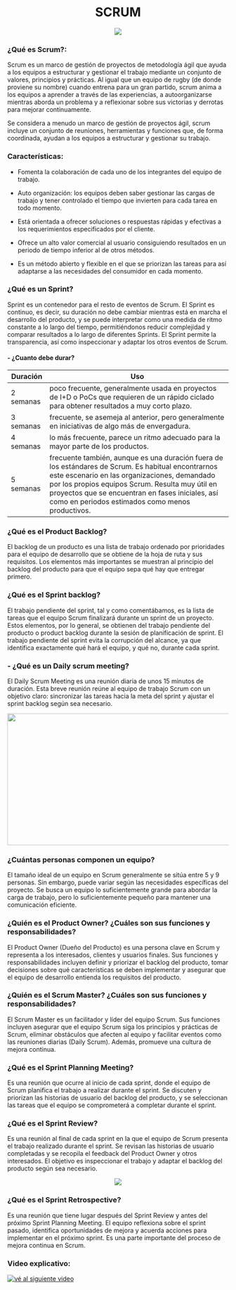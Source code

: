 <!-- Para empezar crearemos el título y lo centraremos, además insertaremos una foto de cabecera que tambíen centraremos -->
<h1 align="center"> SCRUM </h1>

<div align="center">
<img src="https://cas-training.com/wp-content/uploads/2020/07/scrum.jpg" />
</div>

<!-- Asimismo, procederemos a contestar las diferentes preguntas que se nos plantean del Scrum -->
### ¿Qué es Scrum?:
Scrum es un marco de gestión de proyectos de metodología ágil que ayuda a los equipos a estructurar y gestionar el trabajo mediante un conjunto de valores, principios y prácticas. Al igual que un equipo de rugby (de donde proviene su nombre) cuando entrena para un gran partido, scrum anima a los equipos a aprender a través de las experiencias, a autoorganizarse mientras aborda un problema y a reflexionar sobre sus victorias y derrotas para mejorar continuamente.

Se considera a menudo un marco de gestión de proyectos ágil, scrum incluye un conjunto de reuniones, herramientas y funciones que, de forma coordinada, ayudan a los equipos a estructurar y gestionar su trabajo.

### Características:
- Fomenta la colaboración de cada uno de los integrantes del equipo de trabajo.

- Auto organización: los equipos deben saber gestionar las cargas de trabajo y tener controlado el tiempo que invierten para cada tarea en todo momento.

- Está orientada a ofrecer soluciones o respuestas rápidas y efectivas a los requerimientos especificados por el cliente.

- Ofrece un alto valor comercial al usuario consiguiendo resultados en un periodo de tiempo inferior al de otros métodos.

- Es un método abierto y flexible en el que se priorizan las tareas para así adaptarse a las necesidades del consumidor en cada momento.

### ¿Qué es un Sprint?
Sprint es un contenedor para el resto de eventos de Scrum. El Sprint es continuo, es decir, su duración no debe cambiar mientras está en marcha el desarrollo del producto, y se puede interpretar como una medida de ritmo constante a lo largo del tiempo, permitiéndonos reducir complejidad y comparar resultados a lo largo de diferentes Sprints. El Sprint permite la transparencia, así como inspeccionar y adaptar los otros eventos de Scrum.

<!-- Para insertar la información de la duración de esta procederemos a insertarla en forma de tabla -->
#### - ¿Cuanto debe durar?

|Duración|Uso|
|------|--------|
|2 semanas |poco frecuente, generalmente usada en proyectos de I+D o PoCs que requieren de un rápido ciclado para obtener resultados a muy corto plazo.  |
|3 semanas| frecuente, se asemeja al anterior, pero generalmente en iniciativas de algo más de envergadura.|
|4 semanas| lo más frecuente, parece un ritmo adecuado para la mayor parte de los productos.|
|5 semanas| frecuente también, aunque es una duración fuera de los estándares de Scrum. Es habitual encontrarnos este escenario en las organizaciones, demandado por los propios equipos Scrum. Resulta muy útil en proyectos que se encuentran en fases iniciales, así como en periodos estimados como menos productivos.|

### ¿Qué es el Product Backlog?
El backlog de un producto es una lista de trabajo ordenado por prioridades para el equipo de desarrollo que se obtiene de la hoja de ruta y sus requisitos. Los elementos más importantes se muestran al principio del backlog del producto para que el equipo sepa qué hay que entregar primero.

### ¿Qué es el Sprint backlog?

El trabajo pendiente del sprint, tal y como comentábamos, es la lista de tareas que el equipo Scrum finalizará durante un sprint de un proyecto. Estos elementos, por lo general, se obtienen del trabajo pendiente del producto o product backlog durante la sesión de planificación de sprint. El trabajo pendiente del sprint evita la corrupción del alcance, ya que identifica exactamente qué hará el equipo, y qué no, durante cada sprint.  

<!-- Para mejorar la estética del markdown procederemos a insertar imágenes -->
### - ¿Qué es un Daily scrum meeting? 
El Daily Scrum Meeting es una reunión diaria de unos 15 minutos de duración. Esta breve reunión reúne al equipo de trabajo Scrum con un objetivo claro: sincronizar las tareas hacia la meta del sprint y ajustar el sprint backlog según sea necesario.

<div align="center">
<img src="https://standuply.com/blog/wp-content/uploads/2022/01/713158b01a2c8c580e121343d12d07dc.jpg" width="600" height="300"/> 
</div>

### ¿Cuántas personas componen un equipo?
El tamaño ideal de un equipo en Scrum generalmente se sitúa entre 5 y 9 personas. Sin embargo, puede variar según las necesidades específicas del proyecto. Se busca un equipo lo suficientemente grande para abordar la carga de trabajo, pero lo suficientemente pequeño para mantener una comunicación eficiente.

### ¿Quién es el Product Owner? ¿Cuáles son sus funciones y responsabilidades?
El Product Owner (Dueño del Producto) es una persona clave en Scrum y representa a los interesados, clientes y usuarios finales. Sus funciones y responsabilidades incluyen definir y priorizar el backlog del producto, tomar decisiones sobre qué características se deben implementar y asegurar que el equipo de desarrollo entienda los requisitos del producto.

### ¿Quién es el Scrum Master? ¿Cuáles son sus funciones y responsabilidades?
El Scrum Master es un facilitador y líder del equipo Scrum. Sus funciones incluyen asegurar que el equipo Scrum siga los principios y prácticas de Scrum, eliminar obstáculos que afecten al equipo y facilitar eventos como las reuniones diarias (Daily Scrum). Además, promueve una cultura de mejora continua.

### ¿Qué es el Sprint Planning Meeting?
Es una reunión que ocurre al inicio de cada sprint, donde el equipo de Scrum planifica el trabajo a realizar durante el sprint. Se discuten y priorizan las historias de usuario del backlog del producto, y se seleccionan las tareas que el equipo se comprometerá a completar durante el sprint.

### ¿Qué es el Sprint Review?
Es una reunión al final de cada sprint en la que el equipo de Scrum presenta el trabajo realizado durante el sprint. Se revisan las historias de usuario completadas y se recopila el feedback del Product Owner y otros interesados. El objetivo es inspeccionar el trabajo y adaptar el backlog del producto según sea necesario.

<div align="center">
<img src="https://www.datocms-assets.com/17507/1611299953-sprintreviewmeeting.png?fit=max&fm=webp&q=60&w=736">
</div>

### ¿Qué es el Sprint Retrospective?
Es una reunión que tiene lugar después del Sprint Review y antes del próximo Sprint Planning Meeting. El equipo reflexiona sobre el sprint pasado, identifica oportunidades de mejora y acuerda acciones para implementar en el próximo sprint. Es una parte importante del proceso de mejora continua en Scrum.

### Video explicativo: 

[![vé al siguiente video](https://adaptmethodology.com/wp-content/uploads/2022/06/ScrumMetodology.png)](https://youtu.be/sLexw-z13Fo?si=up_Kg-_PdW5JzzEz)
